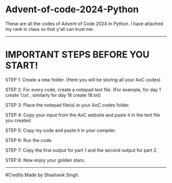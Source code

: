 # Advent-of-code-2024-Python
These are all the codes of Advent of Code 2024 in Python. 
I have attached my rank in class so that y'all can trust me.

---

# IMPORTANT STEPS BEFORE YOU START!


STEP 1: Create a new folder. (Here you will be storing all your AoC codes)

STEP 2: For every code, create a notepad text file. (For example, for day 1 create 1.txt , similarly for day 18 create 18.txt)

STEP 3: Place the notepad file(s) in your AoC codes folder.

STEP 4: Copy your input from the AoC website and paste it in the text file you created.

STEP 5: Copy my code and paste it in your compiler.

STEP 6: Run the code.

STEP 7: Copy the first output for part 1 and the second output for part 2.

STEP 8: Now enjoy your golden stars.

---

#Credits
Made by Shashank Singh.
